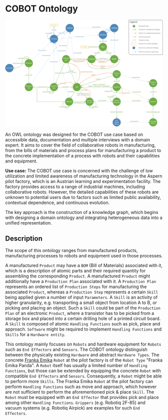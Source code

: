 # COBOT Ontology

![Ontology visaulization](docs/cobot-ontology.png)

An OWL ontology was designed for the COBOT use case based on
accessible data, documentation and multiple interviews with a domain expert. It aims to
cover the field of collaborative robots in manufacturing, from the bills of materials and
process plans for manufacturing a product to the concrete implementation of a process
with robots and their capabilities and equipment.

**Use case:** The COBOT use case is concerned with the challenge of low utilization and limited
awareness of manufacturing technology in the Aspern pilot factory, which is an Austrian
learning and experimentation facility. The factory provides access to a range of industrial
machines, including collaborative robots. However, the detailed capabilities of these
robots are unknown to potential users due to factors such as limited public availability,
contextual dependence, and continuous evolution.

The key approach is the construction of a knowledge graph, which begins with designing a
domain ontology and integrating heterogeneous data into a unified representation.

## Description
The scope of this ontology ranges from manufactured products, manufacturing processes to robots and
equipment used in those processes. 

A manufactured `Product` may have a `BOM` (Bill of Materials) associated with it, which is a description of
atomic parts and their required quantity for assembling the corresponding `Product`. A manufactured `Product`
might additionally have a `Production Plan` associated with it. A `Production Plan` represents an ordered list
of `Production Steps` for manufacturing the associated `Product`, whereas a `Production Step` represents a certain
`Skill` being applied given a number of input `Parameters`. A `Skill` is an activity of higher granularity, e.g.
transporting a small object from location A to B, or picking and placing an object. Such a `Skill` could be part
of the `Production Plan` of an electronic `Product`, where a transistor has to be picked from a storage box and
placed into a certain drilling hole of a printed circuit board. A `Skill` is composed of atomic `Handling Functions`
such as pick, place and approach. `Software` might be required to implement `Handling Functions` and `Skills` for a
`Hardware entity`.

This ontology mainly focuses on `Robots` and hardware equipment for `Robots` such as `End Effectors` and `Sensors`.
The COBOT ontology distinguish between the physically existing `Hardware` and abstract `Hardware Types`. The concrete
[Franka Emika](https://www.franka.de/) `Robot` at the pilot factory is of the `Robot Type` "Franka Emika Panda". A `Robot`
itself has usually a limited number of `Handling Functions`, but those can be extended by equipping the concrete `Robot`
with compatible `End Effectors` and `Sensors`. Consequently, a `Robot` might be able to perform more `Skills`. The
Franka Emika `Robot` at the pilot factory can perform `Handling Functions` such as move and approach, which however are
not sufficient to perform the aforementioned pick & place `Skill`. The `Robot` must be equipped with an `End Effector`
that provides pick and place among other `Handling Functions`. `Grippers` (e.g. Robotiq 2F-85) and vacuum systems
(e.g. Robotiq Airpick) are examples for such `End Effectors`.
